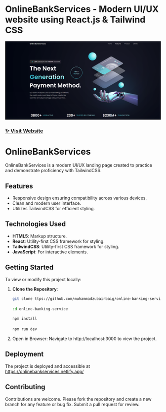# OnlineBankServices - Modern UI/UX website using React.js & Tailwind CSS

![OnlineBankServices](src/assets/landing-page.png)

### [✨ Visit Website](https://onlinebankingservice.netlify.app/)


# OnlineBankServices

OnlineBankServices is a modern UI/UX landing page created to practice and demonstrate proficiency with TailwindCSS.

## Features

- Responsive design ensuring compatibility across various devices.
- Clean and modern user interface.
- Utilizes TailwindCSS for efficient styling.

## Technologies Used

- **HTML5**: Markup structure.
- **React**: Utility-first CSS framework for styling.
- **TailwindCSS**: Utility-first CSS framework for styling.
- **JavaScript**: For interactive elements.

## Getting Started

To view or modify this project locally:

1. **Clone the Repository**:
   ```bash
   git clone ttps://github.com/muhammadzubairbaig/online-banking-service.git

   cd online-banking-service
    ```
    ```bash
    npm install

    npm run dev
    ```

2. Open in Browser: Navigate to http://localhost:3000 to view the project.

## Deployment
The project is deployed and accessible at https://onlinebankservices.netlify.app/


## Contributing
Contributions are welcome. Please fork the repository and create a new branch for any feature or bug fix. Submit a pull request for review.



